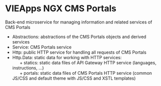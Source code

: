 # VIEApps NGX CMS Portals

Back-end microservice for managing information and related services of CMS Portals

- Abstractions: abstractions of the CMS Portals objects and derived services
- Service: CMS Portals service
- Http: public HTTP service for handling all requests of CMS Portals
- Http.Data: static data for working with HTTP services:\
&nbsp;&nbsp;&nbsp;&nbsp;&nbsp;&nbsp;+ statics: static data files of API Gateway HTTP service (languages, instructions, ...)\
&nbsp;&nbsp;&nbsp;&nbsp;&nbsp;&nbsp;+ portals: static data files of CMS Portals HTTP service (common JS/CSS and default theme with JS/CSS and XSTL templates)